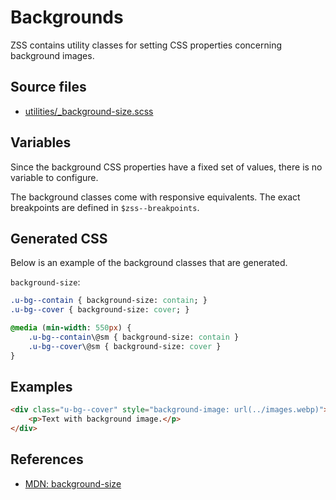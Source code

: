 # Backgrounds

ZSS contains utility classes for setting CSS properties concerning background images.

## Source files

- [utilities/_background-size.scss](../../src/utilities/_background-size.scss)

## Variables

Since the background CSS properties have a fixed set of values, there is no variable to configure.   

The background classes come with responsive equivalents. The exact breakpoints are defined in `$zss--breakpoints`.

## Generated CSS

Below is an example of the background classes that are generated.

`background-size`:

```sass
.u-bg--contain { background-size: contain; }
.u-bg--cover { background-size: cover; }

@media (min-width: 550px) {
    .u-bg--contain\@sm { background-size: contain }
    .u-bg--cover\@sm { background-size: cover }
}
```

## Examples

```html
<div class="u-bg--cover" style="background-image: url(../images.webp)">
    <p>Text with background image.</p>
</div>
```

## References

- [MDN: background-size](https://developer.mozilla.org/en/docs/Web/CSS/background-size)
